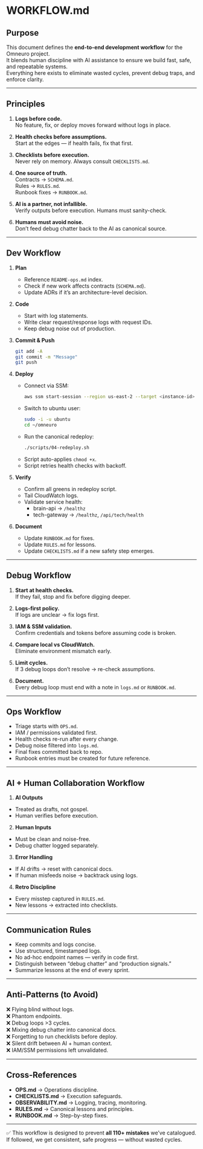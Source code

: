 # WORKFLOW.md  

## Purpose  
This document defines the **end-to-end development workflow** for the Omneuro project.  
It blends human discipline with AI assistance to ensure we build fast, safe, and repeatable systems.  
Everything here exists to eliminate wasted cycles, prevent debug traps, and enforce clarity.  

---

## Principles  

1. **Logs before code.**  
   No feature, fix, or deploy moves forward without logs in place.  

2. **Health checks before assumptions.**  
   Start at the edges — if health fails, fix that first.  

3. **Checklists before execution.**  
   Never rely on memory. Always consult `CHECKLISTS.md`.  

4. **One source of truth.**  
   Contracts → `SCHEMA.md`.  
   Rules → `RULES.md`.  
   Runbook fixes → `RUNBOOK.md`.  

5. **AI is a partner, not infallible.**  
   Verify outputs before execution. Humans must sanity-check.  

6. **Humans must avoid noise.**  
   Don’t feed debug chatter back to the AI as canonical source.  

---

## Dev Workflow  

1. **Plan**  
   - Reference `README-ops.md` index.  
   - Check if new work affects contracts (`SCHEMA.md`).  
   - Update ADRs if it’s an architecture-level decision.  

2. **Code**  
   - Start with log statements.  
   - Write clear request/response logs with request IDs.  
   - Keep debug noise out of production.  

3. **Commit & Push**  
   ```bash
   git add -A
   git commit -m "Message"
   git push
   ```

4. **Deploy**  
   - Connect via SSM:  
     ```bash
     aws ssm start-session --region us-east-2 --target <instance-id>
     ```  
   - Switch to ubuntu user:  
     ```bash
     sudo -i -u ubuntu
     cd ~/omneuro
     ```  
   - Run the canonical redeploy:  
     ```bash
     ./scripts/04-redeploy.sh
     ```  
   - Script auto-applies `chmod +x`.  
   - Script retries health checks with backoff.  

5. **Verify**  
   - Confirm all greens in redeploy script.  
   - Tail CloudWatch logs.  
   - Validate service health:  
     - brain-api → `/healthz`  
     - tech-gateway → `/healthz`, `/api/tech/health`  

6. **Document**  
   - Update `RUNBOOK.md` for fixes.  
   - Update `RULES.md` for lessons.  
   - Update `CHECKLISTS.md` if a new safety step emerges.  

---

## Debug Workflow  

1. **Start at health checks.**  
If they fail, stop and fix before digging deeper.  

2. **Logs-first policy.**  
If logs are unclear → fix logs first.  

3. **IAM & SSM validation.**  
Confirm credentials and tokens before assuming code is broken.  

4. **Compare local vs CloudWatch.**  
Eliminate environment mismatch early.  

5. **Limit cycles.**  
If 3 debug loops don’t resolve → re-check assumptions.  

6. **Document.**  
Every debug loop must end with a note in `logs.md` or `RUNBOOK.md`.  

---

## Ops Workflow  

- Triage starts with `OPS.md`.  
- IAM / permissions validated first.  
- Health checks re-run after every change.  
- Debug noise filtered into `logs.md`.  
- Final fixes committed back to repo.  
- Runbook entries must be created for future reference.  

---

## AI + Human Collaboration Workflow  

1. **AI Outputs**  
- Treated as drafts, not gospel.  
- Human verifies before execution.  

2. **Human Inputs**  
- Must be clean and noise-free.  
- Debug chatter logged separately.  

3. **Error Handling**  
- If AI drifts → reset with canonical docs.  
- If human misfeeds noise → backtrack using logs.  

4. **Retro Discipline**  
- Every misstep captured in `RULES.md`.  
- New lessons → extracted into checklists.  

---

## Communication Rules  

- Keep commits and logs concise.  
- Use structured, timestamped logs.  
- No ad-hoc endpoint names — verify in code first.  
- Distinguish between “debug chatter” and “production signals.”  
- Summarize lessons at the end of every sprint.  

---

## Anti-Patterns (to Avoid)  

❌ Flying blind without logs.  
❌ Phantom endpoints.  
❌ Debug loops >3 cycles.  
❌ Mixing debug chatter into canonical docs.  
❌ Forgetting to run checklists before deploy.  
❌ Silent drift between AI + human context.  
❌ IAM/SSM permissions left unvalidated.  

---

## Cross-References  

- **OPS.md** → Operations discipline.  
- **CHECKLISTS.md** → Execution safeguards.  
- **OBSERVABILITY.md** → Logging, tracing, monitoring.  
- **RULES.md** → Canonical lessons and principles.  
- **RUNBOOK.md** → Step-by-step fixes.  

---

✅ This workflow is designed to prevent **all 110+ mistakes** we’ve catalogued.  
If followed, we get consistent, safe progress — without wasted cycles.  